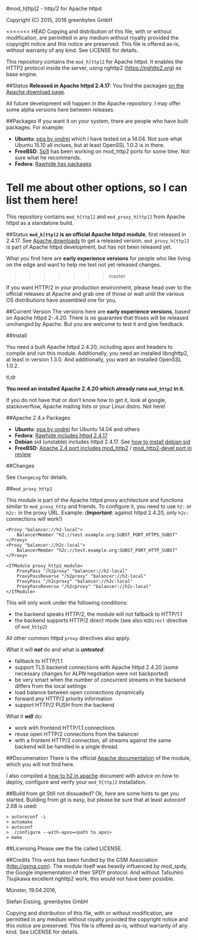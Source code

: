 
#mod_h[ttp]2 - http/2 for Apache httpd

Copyright (C) 2015, 2016 greenbytes GmbH

<<<<<<< HEAD
Copying and distribution of this file, with or without modification,
are permitted in any medium without royalty provided the copyright
notice and this notice are preserved.  This file is offered as-is,
without warranty of any kind. See LICENSE for details.


This repository contains the `mod_h[ttp]2` for Apache httpd. It enables the HTTP2
protocol inside the server, using nghttp2 (https://nghttp2.org) as base engine.

##Status
**Released in Apache httpd 2.4.17**: You find the packages [on the Apache download page](https://httpd.apache.org/download.cgi).

All future development will happen in the Apache repository. I may offer some alpha versions here between releases. 

##Packages
If you want it on your system, there are people who have built packages. For example:

* **Ubuntu**: [ppa by ondrej](https://launchpad.net/~ondrej/+archive/ubuntu/apache2) which I have tested on a 14.04. Not sure what Ubuntu 15.10 all inclues, but at least OpenSSL 1.0.2 is in there.
* **FreeBSD**: [Sp1l](https://github.com/Sp1l) has been working on mod_http2 ports for some time. Not sure what he recommends.
* **Fedora**: [Rawhide has packages](http://rpmfind.net/linux/rpm2html/search.php?query=httpd)

Tell me about other options, so I can list them here!
=======
This repository contains `mod_h[ttp]2` and `mod_proxy_h[ttp]2` from Apache httpd as a standalone build. 

##Status
**`mod_h[ttp]2` is an official Apache httpd module**, first released in 2.4.17. See [Apache downloads](https://httpd.apache.org/download.cgi) to get a released version. `mod_proxy_h[ttp]2` is part of Apache httpd development, but has not been released yet.

What you find here are **early experience versions** for people who like living on the edge and want to help me test not yet released changes.
>>>>>>> master

If you want HTTP/2 in your production environment, please head over to the official releases at Apache and grab one of those or wait until the various OS distributions have assembled one for you. 

##Current Version
The versions here are **early experience versions**, based on Apache httpd 2-.4.20. There is no guarantee that thises will be released unchanged by Apache. But you are welcome to test it and give feedback.

##Install

You need a built Apache httpd 2.4.20, including apxs and headers to compile and 
run this module. Additionally, you need an installed libnghttp2, at least in version
1.3.0. And additionally, you want an installed OpenSSL 1.0.2.

tl;dr

**You need an installed Apache 2.4.20 which already runs ```mod_http2``` in it.**

If you do not have that or don't know how to get it, look at google, stackoverflow, Apache mailing lists or your Linux distro. Not here!

##Apache 2.4.x Packages

* **Ubuntu**: [ppa by ondrej](https://launchpad.net/~ondrej/+archive/ubuntu/apache2) for Ubuntu 14.04 and others
* **Fedora**: [Rawhide includes httpd 2.4.17](http://rpmfind.net/linux/rpm2html/search.php?query=httpd)
* **Debian** sid (unstable) includes httpd 2.4.17. See [how to install debian sid](https://wiki.debian.org/InstallFAQ#Q._How_do_I_install_.22unstable.22_.28.22sid.22.29.3F)
* **FreeBSD**: [Apache 2.4 port includes mod_http2](http://www.freshports.org/www/apache24/) / [mod_http2-devel port in review](https://reviews.freebsd.org/D5220)

##Changes

See ```ChangeLog``` for details.

##`mod_proxy_http2`

This module is part of the Apache httpd proxy architecture and functions similar to `mod_proxy_http` 
and friends. To configure it, you need to use ```h2:``` or ```h2c:``` in the proxy URL. Example:
(***Important***: against httpd 2.4.20, only ```h2c:``` connections will work!)
```
<Proxy "balancer://h2-local">
    BalancerMember "h2://test.example.org:SUBST_PORT_HTTPS_SUBST"
</Proxy>
<Proxy "balancer://h2c-local">
    BalancerMember "h2c://test.example.org:SUBST_PORT_HTTP_SUBST"
</Proxy>

<IfModule proxy_http2_module>
    ProxyPass "/h2proxy" "balancer://h2-local"
    ProxyPassReverse "/h2proxy" "balancer://h2-local"
    ProxyPass "/h2cproxy" "balancer://h2c-local"
    ProxyPassReverse "/h2cproxy" "balancer://h2c-local"
</IfModule>
```
This will only work under the following conditions:
* the backend speaks HTTP/2, the module will not fallback to HTTP/1.1
* the backend supports HTTP/2 direct mode (see also ```H2Direct``` directive of ```mod_http2```)

All other common httpd ```proxy``` directives also apply.

What it will ***not*** do and what is ***untested***:
* fallback to HTTP/1.1
* support TLS backend connections with Apache httpd 2.4.20 (some necessary changes for ALPN negotiation were not backported)
* be very smart when the number of concurrent streams in the backend differs from the local settings
* load balance between open connections dynamically
* forward any HTTP/2 priority information
* support HTTP/2 PUSH from the backend

What it ***will*** do:
* work with frontend HTTP/1.1 connections
* reuse open HTTP/2 connections from the balancer
* with a frontent HTTP/2 connection, all streams against the same backend will be handled in a single thread.


##Documenation
There is the official [Apache documentation](https://httpd.apache.org/docs/2.4/en/mod/mod_http2.html) of the module, which you will not find here.

I also compiled a [how to h2 in apache](https://icing.github.io/mod_h2/howto.html) document with advice on how to deploy, configure and verify your ```mod_h[ttp]2``` installation.

##Build from git
Still not dissuaded? Ok, here are some hints to get you started.
Building from git is easy, but please be sure that at least autoconf 2.68 is
used:

```
> autoreconf -i
> automake
> autoconf
> ./configure --with-apxs=<path to apxs>
> make
```

##Licensing
Please see the file called LICENSE.


##Credits
This work has been funded by the GSM Association (http://gsma.com). The module
itself was heavily influenced by mod_spdy, the Google implementation of their
SPDY protocol. And without Tatsuhiro Tsujikawa excellent nghttp2 work, this
would not have been possible.


Münster, 19.04.2016,

Stefan Eissing, greenbytes GmbH

Copying and distribution of this file, with or without modification,
are permitted in any medium without royalty provided the copyright
notice and this notice are preserved.  This file is offered as-is,
without warranty of any kind. See LICENSE for details.


